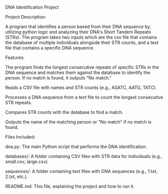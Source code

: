 DNA Identification Project

Project Description:

A program that identifies a person based from their DNA sequence by, utilizing python logic and analyzing their DNA's Short Tandem Repeats (STRs). The program takes two inputs which are the csv file that contains the database of multiple individuals alongside their STR counts, and a text file that contains a specific DNA sequence.

Features:

The program finds the longest consecutive repeats of specific STRs in the DNA sequence and matches them against the database to identify the person. If no match is found, it outputs "No match." 

Reads a CSV file with names and STR counts (e.g., AGATC, AATG, TATC).

Processes a DNA sequence from a text file to count the longest consecutive STR repeats.

Compares STR counts with the database to find a match.

Outputs the name of the matching person or "No match" if no match is found.

Files Included:

dna.py: The main Python script that performs the DNA identification.

databases/: A folder containing CSV files with STR data for individuals (e.g., small.csv, large.csv).

sequences/: A folder containing text files with DNA sequences (e.g., 1.txt, 2.txt, etc.).

README.md: This file, explaining the project and how to run it.

